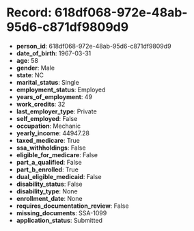 # Record: 618df068-972e-48ab-95d6-c871df9809d9

- **person_id**: 618df068-972e-48ab-95d6-c871df9809d9
- **date_of_birth**: 1967-03-31
- **age**: 58
- **gender**: Male
- **state**: NC
- **marital_status**: Single
- **employment_status**: Employed
- **years_of_employment**: 49
- **work_credits**: 32
- **last_employer_type**: Private
- **self_employed**: False
- **occupation**: Mechanic
- **yearly_income**: 44947.28
- **taxed_medicare**: True
- **ssa_withholdings**: False
- **eligible_for_medicare**: False
- **part_a_qualified**: False
- **part_b_enrolled**: True
- **dual_eligible_medicaid**: False
- **disability_status**: False
- **disability_type**: None
- **enrollment_date**: None
- **requires_documentation_review**: False
- **missing_documents**: SSA-1099
- **application_status**: Submitted